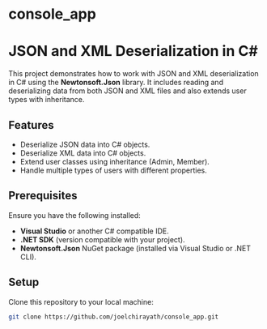 # console_app

# JSON and XML Deserialization in C#
This project demonstrates how to work with JSON and XML deserialization in C# using the **Newtonsoft.Json** library. It includes reading and deserializing data from both JSON and XML files and also extends user types with inheritance.

## Features
- Deserialize JSON data into C# objects.
- Deserialize XML data into C# objects.
- Extend user classes using inheritance (Admin, Member).
- Handle multiple types of users with different properties.

## Prerequisites
Ensure you have the following installed:
- **Visual Studio** or another C# compatible IDE.
- **.NET SDK** (version compatible with your project).
- **Newtonsoft.Json** NuGet package (installed via Visual Studio or .NET CLI).

## Setup
   Clone this repository to your local machine:
   ```bash
   git clone https://github.com/joelchirayath/console_app.git
